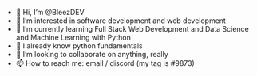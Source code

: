 - 👋 Hi, I’m @BleezDEV
- 👀 I’m interested in software development and web development
- 🌱 I’m currently learning Full Stack Web Development and Data Science and Machine Learning with Python
- 📝 I already know python fundamentals
- 💞️ I’m looking to collaborate on anything, really
- 📫 How to reach me: email / discord (my tag is #9873)
